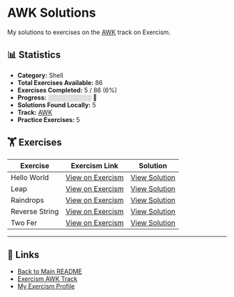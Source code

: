 # AWK Solutions

My solutions to exercises on the [AWK](https://exercism.org/tracks/awk) track on Exercism.

## 📊 Statistics

- **Category:** Shell
- **Total Exercises Available:** 86
- **Exercises Completed:** 5 / 86 (6%)
- **Progress:** ░░░░░░░░░░ 🔴
- **Solutions Found Locally:** 5
- **Track:** [AWK](https://exercism.org/tracks/awk)
- **Practice Exercises:** 5

## 🏋️ Exercises

| Exercise | Exercism Link | Solution |
|----------|---------------|----------|
| Hello World | [View on Exercism](https://exercism.org/tracks/awk/exercises/hello-world) | [View Solution](hello-world/README.md) |
| Leap | [View on Exercism](https://exercism.org/tracks/awk/exercises/leap) | [View Solution](leap/README.md) |
| Raindrops | [View on Exercism](https://exercism.org/tracks/awk/exercises/raindrops) | [View Solution](raindrops/README.md) |
| Reverse String | [View on Exercism](https://exercism.org/tracks/awk/exercises/reverse-string) | [View Solution](reverse-string/README.md) |
| Two Fer | [View on Exercism](https://exercism.org/tracks/awk/exercises/two-fer) | [View Solution](two-fer/README.md) |

---

## 🔗 Links

- [Back to Main README](../README.md)
- [Exercism AWK Track](https://exercism.org/tracks/awk)
- [My Exercism Profile](https://exercism.org/profiles/princemuel)
